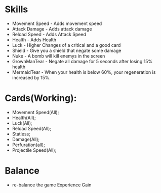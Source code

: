 # Skills
* Movement Speed - Adds movement speed
* Attack Damage - Adds attack damage
* Reload Speed - Adds Attack Speed
* Health - Adds Health
* Luck - Higher Changes of a critical and a good card
* Shield - Give you a shield that negate some damage
* Nuke - A bomb will kill enemys in the screen
* GrownManTear - Negate all damage for 5 seconds after losing 15% health
* MermaidTear - When your health is below 60%, your regeneration is increased by 15%.



# Cards(Working):
* Movement Speed(All);
* Health(All);
* Luck(All);
* Reload Speed(All);
* Statless;
* Damage(All);
* Perfuration(all);
* Projectile Speed(All);


# Balance
* re-balance the game Experience Gain